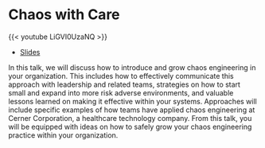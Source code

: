 # Chaos with Care


{{< youtube LiGVI0UzaNQ >}}

* [Slides](/slides/chaos-carnival-feb-2021.pdf)

In this talk, we will discuss how to introduce and grow chaos engineering in your organization. This includes how to effectively communicate this approach with leadership and related teams, strategies on how to start small and expand into more risk adverse environments, and valuable lessons learned on making it effective within your systems. Approaches will include specific examples of how teams have applied chaos engineering at Cerner Corporation, a healthcare technology company. From this talk, you will be equipped with ideas on how to safely grow your chaos engineering practice within your organization.
